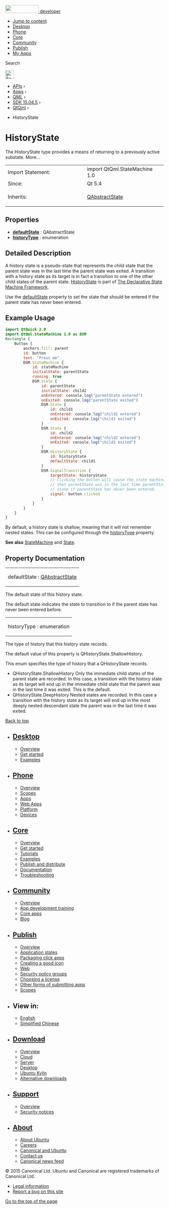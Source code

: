 <a href="https://developer.ubuntu.com/" class="logo-ubuntu"><img src="https://developer.ubuntu.com/assets/sites/ubuntu/latest/u/img/logos/logo-ubuntu-orange.svg" width="106" height="25" /> <span>developer</span></a>

-   [Jump to content](index.html#main-content)
-   [Desktop](https://developer.ubuntu.com/en/desktop/)
-   [Phone](https://developer.ubuntu.com/en/phone/)
-   [Core](https://developer.ubuntu.com/core)
-   [Community](https://developer.ubuntu.com/en/community/)
-   [Publish](https://developer.ubuntu.com/en/publish/)
-   [My Apps](https://myapps.developer.ubuntu.com/)

Search

<img src="https://developer.ubuntu.com/assets/sites/ubuntu/latest/u/img/search-white.svg" alt="Search" height="28" />

-   [APIs](../../../../index.html) ›
-   [Apps](../../../index.html) ›
-   [QML](../../index.html) ›
-   [SDK 15.04.5](../index.html) ›
-   [QtQml](../QtQml/index.html) ›

<!-- -->

-   HistoryState

HistoryState
============

<span class="subtitle"></span>
The HistoryState type provides a means of returning to a previously active substate. More...

<table>
<colgroup>
<col width="50%" />
<col width="50%" />
</colgroup>
<tbody>
<tr class="odd">
<td>Import Statement:</td>
<td>import QtQml.StateMachine 1.0</td>
</tr>
<tr class="even">
<td>Since:</td>
<td>Qt 5.4</td>
</tr>
<tr class="odd">
<td>Inherits:</td>
<td><p><a href="../QtQml.QAbstractState/index.html">QAbstractState</a></p></td>
</tr>
</tbody>
</table>

<span id="properties"></span>
Properties
----------

-   ****[defaultState](index.html#defaultState-prop)**** : QAbstractState
-   ****[historyType](index.html#historyType-prop)**** : enumeration

<span id="details"></span>
Detailed Description
--------------------

A history state is a pseudo-state that represents the child state that the parent state was in the last time the parent state was exited. A transition with a history state as its target is in fact a transition to one of the other child states of the parent state. [HistoryState](index.html) is part of [The Declarative State Machine Framework](../QtQml.qmlstatemachine/index.html).

Use the [defaultState](index.html#defaultState-prop) property to set the state that should be entered if the parent state has never been entered.

<span id="example-usage"></span>
Example Usage
-------------

``` qml
import QtQuick 2.0
import QtQml.StateMachine 1.0 as DSM
Rectangle {
    Button {
        anchors.fill: parent
        id: button
        text: "Press me"
        DSM.StateMachine {
            id: stateMachine
            initialState: parentState
            running: true
            DSM.State {
                id: parentState
                initialState: child2
                onEntered: console.log("parentState entered")
                onExited: console.log("parentState exited")
                DSM.State {
                    id: child1
                    onEntered: console.log("child1 entered")
                    onExited: console.log("child1 exited")
                }
                DSM.State {
                    id: child2
                    onEntered: console.log("child2 entered")
                    onExited: console.log("child2 exited")
                }
                DSM.HistoryState {
                    id: historyState
                    defaultState: child1
                }
                DSM.SignalTransition {
                    targetState: historyState
                    // Clicking the button will cause the state machine to enter the child state
                    // that parentState was in the last time parentState was exited, or the history state's default
                    // state if parentState has never been entered.
                    signal: button.clicked
                }
            }
        }
    }
}
```

By default, a history state is shallow, meaning that it will not remember nested states. This can be configured through the [historyType](index.html#historyType-prop) property.

**See also** [StateMachine](../QtQml.StateMachine/index.html) and [State](../QtQml.State/index.html).

Property Documentation
----------------------

<table>
<colgroup>
<col width="100%" />
</colgroup>
<tbody>
<tr class="odd">
<td><p><span id="defaultState-prop"></span><span class="name">defaultState</span> : <span class="type"><a href="../QtQml.QAbstractState/index.html">QAbstractState</a></span></p></td>
</tr>
</tbody>
</table>

The default state of this history state.

The default state indicates the state to transition to if the parent state has never been entered before.

<table>
<colgroup>
<col width="100%" />
</colgroup>
<tbody>
<tr class="odd">
<td><p><span id="historyType-prop"></span><span class="name">historyType</span> : <span class="type">enumeration</span></p></td>
</tr>
</tbody>
</table>

The type of history that this history state records.

The default value of this property is QHistoryState.ShallowHistory.

This enum specifies the type of history that a QHistoryState records.

-   QHistoryState.ShallowHistory Only the immediate child states of the parent state are recorded. In this case, a transition with the history state as its target will end up in the immediate child state that the parent was in the last time it was exited. This is the default.
-   QHistoryState.DeepHistory Nested states are recorded. In this case a transition with the history state as its target will end up in the most deeply nested descendant state the parent was in the last time it was exited.

[Back to top](index.html#)

-   [Desktop](https://developer.ubuntu.com/en/desktop/)
    ---------------------------------------------------

    -   [Overview](https://developer.ubuntu.com/en/desktop/)
    -   [Get started](http://snapcraft.io/?utm_source=developer.ubuntu.com&utm_medium=devportal&utm_term=snaps%20snapcraft%20desktop&utm_content=menu&utm_campaign=duc_snappers)
    -   [Examples](https://github.com/ubuntu/snappy-playpen)

-   [Phone](https://developer.ubuntu.com/en/phone/)
    -----------------------------------------------

    -   [Overview](https://developer.ubuntu.com/en/phone/)
    -   [Scopes](https://developer.ubuntu.com/en/phone/scopes/)
    -   [Apps](https://developer.ubuntu.com/en/phone/apps/)
    -   [Web Apps](https://developer.ubuntu.com/en/phone/web/)
    -   [Platform](https://developer.ubuntu.com/en/phone/platform/)
    -   [Devices](https://developer.ubuntu.com/en/phone/devices/)

-   [Core](https://developer.ubuntu.com/core)
    -----------------------------------------

    -   [Overview](https://developer.ubuntu.com/core)
    -   [Get started](https://developer.ubuntu.com/core/get-started)
    -   [Tutorials](https://developer.ubuntu.com/core/tutorials)
    -   [Examples](https://developer.ubuntu.com/core/examples)
    -   [Publish and distribute](https://developer.ubuntu.com/core/publish-and-distribute)
    -   [Documentation](https://developer.ubuntu.com/core/documentation)
    -   [Troubleshooting](https://developer.ubuntu.com/core/troubleshooting)

-   [Community](https://developer.ubuntu.com/en/community/)
    -------------------------------------------------------

    -   [Overview](https://developer.ubuntu.com/en/community/)
    -   [App development training](https://developer.ubuntu.com/en/community/training/)
    -   [Core apps](https://developer.ubuntu.com/en/community/core-apps/)
    -   [Blog](https://developer.ubuntu.com/en/community/blog/)

-   [Publish](https://developer.ubuntu.com/en/publish/)
    ---------------------------------------------------

    -   [Overview](https://developer.ubuntu.com/en/publish/)
    -   [Application states](https://developer.ubuntu.com/en/publish/application-states/)
    -   [Packaging click apps](https://developer.ubuntu.com/en/publish/packaging-click-apps/)
    -   [Creating a good icon](https://developer.ubuntu.com/en/publish/creating-a-good-icon/)
    -   [Web](https://developer.ubuntu.com/en/publish/web/)
    -   [Security policy groups](https://developer.ubuntu.com/en/publish/security-policy-groups/)
    -   [Choosing a license](https://developer.ubuntu.com/en/publish/choosing-a-license/)
    -   [Other forms of submitting apps](https://developer.ubuntu.com/en/publish/other-forms-of-submitting-apps/)
    -   [Scopes](https://developer.ubuntu.com/en/publish/scopes/)

-   View in:
    --------

    -   [English](index.html "Change to language: English")
    -   [Simplified Chinese](index.html "Change to language: Simplified Chinese")

-   [Download](http://ubuntu.com/download/)
    ---------------------------------------

    -   [Overview](http://ubuntu.com/download)
    -   [Cloud](http://ubuntu.com/download/cloud)
    -   [Server](http://ubuntu.com/download/server)
    -   [Desktop](http://ubuntu.com/download/desktop)
    -   [Ubuntu Kylin](http://ubuntu.com/download/ubuntu-kylin)
    -   [Alternative downloads](http://ubuntu.com/download/alternative-downloads)

-   [Support](http://ubuntu.com/support/)
    -------------------------------------

    -   [Overview](http://ubuntu.com/support)
    -   [Security notices](http://www.ubuntu.com/usn/)

-   [About](http://ubuntu.com/about/)
    ---------------------------------

    -   [About Ubuntu](http://ubuntu.com/about/about-ubuntu)
    -   [Careers](http://www.canonical.com/careers)
    -   [Canonical and Ubuntu](http://ubuntu.com/about/canonical-and-ubuntu)
    -   [Contact us](http://ubuntu.com/about/contact-us)
    -   [Canonical news feed](http://insights.ubuntu.com/feed/)

© 2015 Canonical Ltd. Ubuntu and Canonical are registered trademarks of Canonical Ltd.

-   [Legal information](http://www.ubuntu.com/legal)
-   [Report a bug on this site](https://bugs.launchpad.net/developer-ubuntu-com/)

<span class="accessibility-aid">[Go to the top of the page](index.html#)</span>
